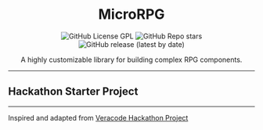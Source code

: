 <div align="center">

# MicroRPG

![GitHub License GPL](https://img.shields.io/github/license/jaredr-branscum/MicroRPG?color=%23ff0072)
![GitHub Repo stars](https://img.shields.io/github/stars/jaredr-branscum/MicroRPG?color=%23FF0072)
![GitHub release (latest by date)](https://img.shields.io/github/v/release/jaredr-branscum/MicroRPG?color=%23FF0072)

A highly customizable library for building complex RPG components.

</div>

---

## Hackathon Starter Project
---
Inspired and adapted from [Veracode Hackathon Project](https://github.com/jaredr-branscum/Veracode-OctoberHack2022) 